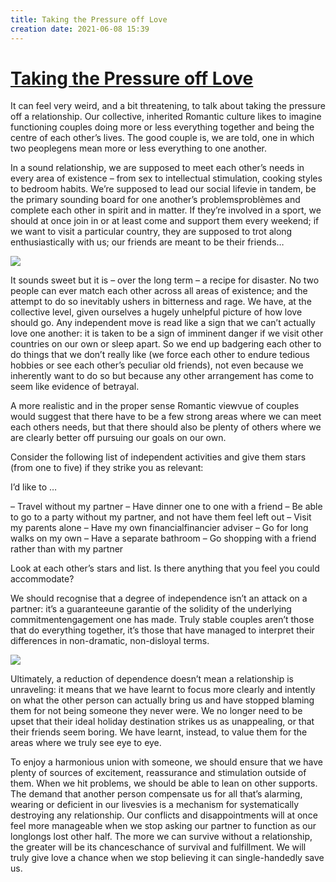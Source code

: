```yaml
---
title: Taking the Pressure off Love
creation date: 2021-06-08 15:39
---
```


# [Taking the Pressure off Love](https://www.theschooloflife.com/thebookoflife/taking-the-pressure-off-love/)

It can feel very weird, and a bit threatening, to talk about taking the pressure off a relationship. Our collective, inherited Romantic culture likes to imagine functioning couples doing more or less everything together and being the centre of each other’s lives. The good couple is, we are told, one in which two peoplegens mean more or less everything to one another.

In a sound relationship, we are supposed to meet each other’s needs in every area of existence – from sex to intellectual stimulation, cooking styles to bedroom habits. We’re supposed to lead our social lifevie in tandem, be the primary sounding board for one another’s problemsproblèmes and complete each other in spirit and in matter. If they’re involved in a sport, we should at once join in or at least come and support them every weekend; if we want to visit a particular country, they are supposed to trot along enthusiastically with us; our friends are meant to be their friends…

![](https://www.theschooloflife.com/thebookoflife/wp-content/uploads/2019/01/Pressure-off-2-1024x623.jpg)

It sounds sweet but it is – over the long term – a recipe for disaster. No two people can ever match each other across all areas of existence; and the attempt to do so inevitably ushers in bitterness and rage. We have, at the collective level, given ourselves a hugely unhelpful picture of how love should go. Any independent move is read like a sign that we can’t actually love one another: it is taken to be a sign of imminent danger if we visit other countries on our own or sleep apart. So we end up badgering each other to do things that we don’t really like (we force each other to endure tedious hobbies or see each other’s peculiar old friends), not even because we inherently want to do so but because any other arrangement has come to seem like evidence of betrayal.

A more realistic and in the proper sense Romantic viewvue of couples would suggest that there have to be a few strong areas where we can meet each others needs, but that there should also be plenty of others where we are clearly better off pursuing our goals on our own.

Consider the following list of independent activities and give them stars (from one to five) if they strike you as relevant:

I’d like to …

– Travel without my partner
– Have dinner one to one with a friend
– Be able to go to a party without my partner, and not have them feel left out
– Visit my parents alone
– Have my own financialfinancier adviser
– Go for long walks on my own
– Have a separate bathroom
– Go shopping with a friend rather than with my partner

Look at each other’s stars and list. Is there anything that you feel you could accommodate?

We should recognise that a degree of independence isn’t an attack on a partner: it’s a guaranteeune garantie of the solidity of the underlying commitmentengagement one has made. Truly stable couples aren’t those that do everything together, it’s those that have managed to interpret their differences in non-dramatic, non-disloyal terms.

![](https://www.theschooloflife.com/thebookoflife/wp-content/uploads/2019/01/Pressure-Off.jpg) 

Ultimately, a reduction of dependence doesn’t mean a relationship is unraveling: it means that we have learnt to focus more clearly and intently on what the other person can actually bring us and have stopped blaming them for not being someone they never were. We no longer need to be upset that their ideal holiday destination strikes us as unappealing, or that their friends seem boring. We have learnt, instead, to value them for the areas where we truly see eye to eye.

To enjoy a harmonious union with someone, we should ensure that we have plenty of sources of excitement, reassurance and stimulation outside of them. When we hit problems, we should be able to lean on other supports. The demand that another person compensate us for all that’s alarming, wearing or deficient in our livesvies is a mechanism for systematically destroying any relationship. Our conflicts and disappointments will at once feel more manageable when we stop asking our partner to function as our longlongs lost other half. The more we can survive without a relationship, the greater will be its chanceschance of survival and fulfillment. We will truly give love a chance when we stop believing it can single-handedly save us.